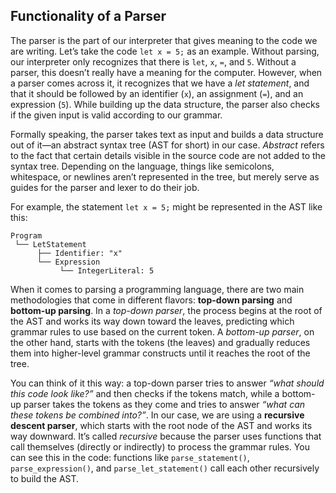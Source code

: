 ## Functionality of a Parser

The parser is the part of our interpreter that gives meaning to the code we are writing. Let’s take the code `let x = 5;` as an example. Without parsing, our interpreter only recognizes that there is `let`, `x`, `=`, and `5`. Without a parser, this doesn’t really have a meaning for the computer. However, when a parser comes across it, it recognizes that we have a *let statement*, and that it should be followed by an identifier (`x`), an assignment (`=`), and an expression (`5`). While building up the data structure, the parser also checks if the given input is valid according to our grammar.

Formally speaking, the parser takes text as input and builds a data structure out of it—an abstract syntax tree (AST for short) in our case. *Abstract* refers to the fact that certain details visible in the source code are not added to the syntax tree. Depending on the language, things like semicolons, whitespace, or newlines aren’t represented in the tree, but merely serve as guides for the parser and lexer to do their job.

For example, the statement `let x = 5;` might be represented in the AST like this:

```
Program
 └── LetStatement
      ├── Identifier: "x"
      └── Expression
           └── IntegerLiteral: 5
```

When it comes to parsing a programming language, there are two main methodologies that come in different flavors: **top-down parsing** and **bottom-up parsing**. In a *top-down parser*, the process begins at the root of the AST and works its way down toward the leaves, predicting which grammar rules to use based on the current token. A *bottom-up parser*, on the other hand, starts with the tokens (the leaves) and gradually reduces them into higher-level grammar constructs until it reaches the root of the tree.

You can think of it this way: a top-down parser tries to answer *“what should this code look like?”* and then checks if the tokens match, while a bottom-up parser takes the tokens as they come and tries to answer *“what can these tokens be combined into?”*. In our case, we are using a **recursive descent parser**, which starts with the root node of the AST and works its way downward. It’s called *recursive* because the parser uses functions that call themselves (directly or indirectly) to process the grammar rules. You can see this in the code: functions like `parse_statement()`, `parse_expression()`, and `parse_let_statement()` call each other recursively to build the AST.